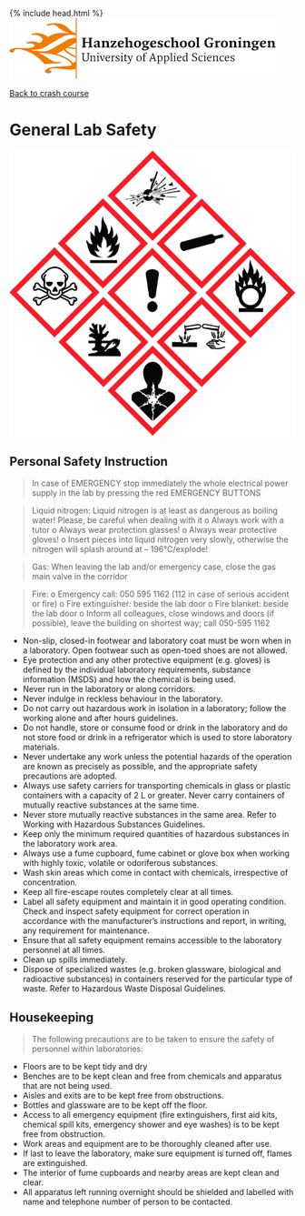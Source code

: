 {% include head.html %}
![Hanze](../../hanze/hanze.png)

[Back to crash course](../../short.html)

# General Lab Safety

![safety](./impression.jpg)

## Personal Safety Instruction

>In case of EMERGENCY stop immediately the whole electrical power supply in the lab by pressing the red EMERGENCY BUTTONS

>Liquid nitrogen:
Liquid nitrogen is at least as dangerous as boiling water! Please, be careful when dealing with it
o   Always work with a tutor
o   Always wear protection glasses!
o   Always wear protective gloves!
o   Insert pieces into liquid nitrogen very slowly, otherwise the nitrogen will splash around at – 196°C/explode!

>Gas: 
When leaving the lab and/or emergency case, close the gas main valve in the corridor

>Fire: 
o   Emergency call: 050 595 1162 (112 in case of serious accident or fire)
o   Fire extinguisher: beside the lab door
o   Fire blanket: beside the lab door
o   Inform all colleagues, close windows and doors (if possible), leave the building on shortest way; call 050-595 1162

- Non-slip, closed-in footwear and laboratory coat must be worn when in a laboratory. Open footwear such as open-toed shoes are not allowed. 
- Eye protection and any other protective equipment (e.g. gloves) is defined by the individual laboratory requirements, substance information (MSDS) and how the chemical is being used. 
- Never run in the laboratory or along corridors. 
- Never indulge in reckless behaviour in the laboratory. 
- Do not carry out hazardous work in isolation in a laboratory; follow the working alone and after hours guidelines. 
- Do not handle, store or consume food or drink in the laboratory and do not store food or drink in a refrigerator which is used to store laboratory materials. 
- Never undertake any work unless the potential hazards of the operation are known as precisely as possible, and the appropriate safety precautions are adopted. 
- Always use safety carriers for transporting chemicals in glass or plastic containers with a capacity of 2 L or greater. Never carry containers of mutually reactive substances at the same time. 
- Never store mutually reactive substances in the same area. Refer to Working with Hazardous Substances Guidelines. 
- Keep only the minimum required quantities of hazardous substances in the laboratory work area.
- Always use a fume cupboard, fume cabinet or glove box when working with highly toxic, volatile or odoriferous substances. 
- Wash skin areas which come in contact with chemicals, irrespective of concentration. 
- Keep all fire-escape routes completely clear at all times. 
- Label all safety equipment and maintain it in good operating condition. Check and inspect safety equipment for correct operation in accordance with the manufacturer’s instructions and report, in writing, any requirement for maintenance. 
- Ensure that all safety equipment remains accessible to the laboratory personnel at all times. 
- Clean up spills immediately. 
- Dispose of specialized wastes (e.g. broken glassware, biological and radioactive substances) in containers reserved for the particular type of waste. Refer to Hazardous Waste Disposal Guidelines. 

## Housekeeping

>The following precautions are to be taken to ensure the safety of personnel within laboratories: 

- Floors are to be kept tidy and dry 
- Benches are to be kept clean and free from chemicals and apparatus that are not being used. 
- Aisles and exits are to be kept free from obstructions. 
- Bottles and glassware are to be kept off the floor. 
- Access to all emergency equipment (fire extinguishers, first aid kits, chemical spill kits, emergency shower and eye washes) is to be kept free from obstruction. 
- Work areas and equipment are to be thoroughly cleaned after use. 
- If last to leave the laboratory, make sure equipment is turned off, flames are extinguished. 
- The interior of fume cupboards and nearby areas are kept clean and clear. 
- All apparatus left running overnight should be shielded and labelled with name and telephone number of person to be contacted. 



